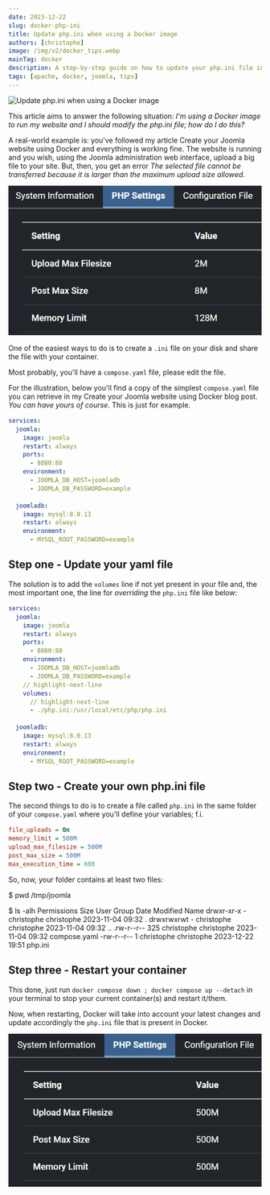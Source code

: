 ```yaml
---
date: 2023-12-22
slug: docker-php-ini
title: Update php.ini when using a Docker image
authors: [christophe]
image: /img/v2/docker_tips.webp
mainTag: docker
description: A step-by-step guide on how to update your php.ini file inside a Docker container using a compose.yaml volume mount. Solve common issues like maximum file upload size.
tags: [apache, docker, joomla, tips]
---
```

![Update php.ini when using a Docker image](/img/v2/docker_tips.webp)

This article aims to answer the following situation: *I'm using a Docker image to run my website and I should modify the php.ini file; how do I do this?*

A real-world example is: you've followed my article <Link to="/blog/docker-joomla">Create your Joomla website using Docker</Link> and everything is working fine. The website is running and you wish, using the Joomla administration web interface, upload a big file to your site. But, then, you get an error *The selected file cannot be transferred because it is larger than the maximum upload size allowed*.

<!-- truncate -->

![Your PHP settings before changes](./images/before.png)

One of the easiest ways to do is to create a `.ini` file on your disk and share the file with your container.

Most probably, you'll have a `compose.yaml` file, please edit the file.

For the illustration, below you'll find a copy of the simplest `compose.yaml` file you can retrieve in my <Link to="/blog/docker-joomla">Create your Joomla website using Docker</Link> blog post. *You can have yours of course*. This is just for example.

<Snippet filename="compose.yaml">

```yaml
services:
  joomla:
    image: joomla
    restart: always
    ports:
      - 8080:80
    environment:
      - JOOMLA_DB_HOST=joomladb
      - JOOMLA_DB_PASSWORD=example

  joomladb:
    image: mysql:8.0.13
    restart: always
    environment:
      - MYSQL_ROOT_PASSWORD=example
```

</Snippet>

## Step one - Update your yaml file

The solution is to add the `volumes` line if not yet present in your file and, the most important one, the line for *overriding* the `php.ini` file like below:

<Snippet filename="compose.yaml">

```yaml
services:
  joomla:
    image: joomla
    restart: always
    ports:
      - 8080:80
    environment:
      - JOOMLA_DB_HOST=joomladb
      - JOOMLA_DB_PASSWORD=example
    // highlight-next-line
    volumes:
      // highlight-next-line
      - ./php.ini:/usr/local/etc/php/php.ini

  joomladb:
    image: mysql:8.0.13
    restart: always
    environment:
      - MYSQL_ROOT_PASSWORD=example
```

</Snippet>

## Step two - Create your own php.ini file

The second things to do is to create a file called `php.ini` in the same folder of your `compose.yaml` where you'll define your variables; f.i.

<Snippet filename="php.ini">

```ini
file_uploads = On
memory_limit = 500M
upload_max_filesize = 500M
post_max_size = 500M
max_execution_time = 600
```

</Snippet>

So, now, your folder contains at least two files:

<Terminal>
$ pwd
/tmp/joomla

$ ls -alh
Permissions Size User       Group      Date Modified    Name
drwxr-xr-x     - christophe christophe 2023-11-04 09:32  .
drwxrwxrwt     - christophe christophe 2023-11-04 09:32 ..
.rw-r--r--   325 christophe christophe 2023-11-04 09:32 compose.yaml
-rw-r--r--     1 christophe christophe 2023-12-22 19:51 php.ini
</Terminal>

## Step three - Restart your container

This done, just run `docker compose down ; docker compose up --detach` in your terminal to stop your current container(s) and restart it/them.

Now, when restarting, Docker will take into account your latest changes and update accordingly the `php.ini` file that is present in Docker.

![Your PHP settings after changes](./images/after.png)
